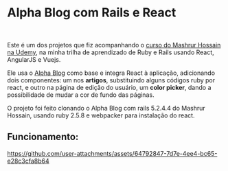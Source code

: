 # Alpha Blog com Rails e React
<br/>

Este é um dos projetos que fiz acompanhando o [curso do Mashrur Hossain na Udemy](https://www.udemy.com/course/ruby-on-rails-react-angular), na minha trilha de aprendizado de Ruby e Rails usando React, AngularJS e Vuejs.
<br/>

Ele usa o [Alpha Blog](https://github.com/Diego-S-G/alpha_blog) como base e integra React à aplicação, adicionando dois componentes: um nos **artigos**, substituindo alguns códigos ruby por react, e outro na página de edição do usuário, um **color picker**, dando a possibilidade de mudar a cor de fundo das páginas.
<br/>

O projeto foi feito clonando o Alpha Blog com rails 5.2.4.4 do Mashrur Hossain, usando ruby 2.5.8 e webpacker para instalação do react.
<br/>

## Funcionamento:
https://github.com/user-attachments/assets/64792847-7d7e-4ee4-bc65-e28c3cfa8b64
